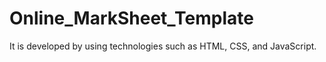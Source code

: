 # Online_MarkSheet_Template
It is developed by using technologies such as HTML, CSS, and JavaScript.
